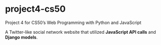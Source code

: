 # project4-cs50
Project 4 for CS50’s Web Programming with Python and JavaScript 

A Twitter-like social network website that utilized **JavaScript API calls** and **Django models**.
